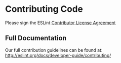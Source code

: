 # Contributing Code

Please sign the ESLint [Contributor License Agreement](https://eslint.org/cla)

## Full Documentation

Our full contribution guidelines can be found at:
http://eslint.org/docs/developer-guide/contributing/
